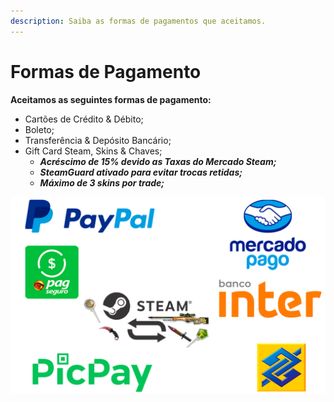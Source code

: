 ```yaml
---
description: Saiba as formas de pagamentos que aceitamos.
---
```


# Formas de Pagamento

**Aceitamos as seguintes formas de pagamento:**

* Cartões de Crédito & Débito;
* Boleto;
* Transferência & Depósito Bancário;
* Gift Card Steam, Skins & Chaves;
  * _**Acréscimo de 15% devido as Taxas do Mercado Steam;**_
  * _**SteamGuard ativado para evitar trocas retidas;**_
  * _**Máximo de 3 skins por trade;**_

![](../.gitbook/assets/image%20%284%29.png)

